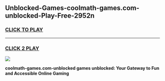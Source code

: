 
## Unblocked-Games-coolmath-games.com-unblocked-Play-Free-2952n
<h3>
<a href="https://premium76.site?title=coolmath-games.com-unblocked&ref=18A1">CLICK TO PLAY</a></h3>
<hr>

<h3>
<a href="https://premium76.site?title=coolmath-games.com-unblocked&ref=18A1">CLICK 2 PLAY</a>
  
</h3>

<a href="https://premium76.site?title=coolmath-games.com-unblocked&ref=18A1"><img src="https://clearcache.store/games.png"></a>


**coolmath-games.com-unblocked games unblocked: Your Gateway to Fun and Accessible Online Gaming**
